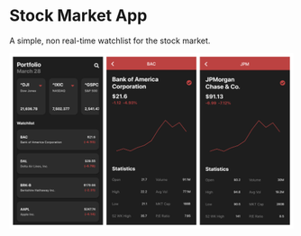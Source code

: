 # Stock Market App

A simple, non real-time watchlist for the stock market. 

![Stock Market App](/images/pic1.png)
